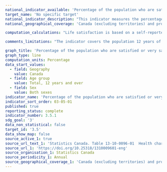 ```yaml
---
national_indicator_available: 'Percentage of the population who are satisfied or very satisfied with their life'
target_name: 'No specific target'
national_indicator_description: "This indicator measures the percentage of the population aged 12 and over who reported being satisfied or very satisfied with their life in general."
national_geographical_coverage: 'Canada (excluding territories) and provinces' 

computation_calculations: "Life satisfaction is based on a self-reported score from 0 to 10 for how respondents feel about their life as a whole at the moment. Satisfied or very satisfied represents those who indicated a value of 6 or more out of 10."

comments_limitations: "The indicator covers the population 12 years of age and over living in the ten provinces. Excluded from the survey’s coverage are: persons living on reserves and other Aboriginal settlements; the institutionalized population, and children aged 12-17 that are living in foster care."

graph_title: 'Percentage of the population who are satisfied or very satisfied with their life'
graph_type: line
computation_units: Percentage
data_start_values:
  - field: Geography
    value: Canada
  - field: Age group
    value: Total, 12 years and over
  - field: Sex
    value: Both sexes
indicator_name: 'Percentage of the population who are satisfied or very satisfied with their life'
indicator_sort_order: 03-05-01
published: true
reporting_status: complete
indicator_number: 3.5.1
sdg_goal: '3'
data_non_statistical: false
target_id: '3.5'
data_show_map: false
source_active_1: true
source_url_text_1: 'Statistics Canada. Table 13-10-0096-01  Health characteristics, annual estimates'
source_url_1: 'https://doi.org/10.25318/1310009601-eng'
source_organisation_1: Statistics Canada
source_periodicity_1: Annual
source_geographical_coverage_1: 'Canada (excluding territories) and provinces'
---
```

